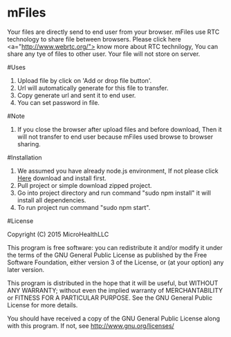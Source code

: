# mFiles

Your files are directly send to end user from your browser. mFiles use RTC technology to share file between browsers. Please click here <a="http://www.webrtc.org/"> know more about RTC technilogy, You can share any tye of files to other user. Your file will not store on server.

#Uses
1. Upload file by click on 'Add or drop file button'.
2. Url will automatically generate for this file to transfer.
3. Copy generate url and sent it to end user.
4. You can set password in file.

#Note
1. If you close the browser after upload files and before download, Then it will not transfer to end user because mFiles used browse to browser sharing.

#Installation
1. We assumed you have already node.js environment, If not please click <a href="https://nodejs.org/download/">Here<a> download and install first.
2. Pull project or simple download zipped project.
3. Go into project directory and run command "sudo npm install" it will install all dependencies.
4. To run project run command "sudo npm start".

#License

Copyright (C) 2015  MicroHealthLLC

This program is free software: you can redistribute it and/or modify
it under the terms of the GNU General Public License as published by
the Free Software Foundation, either version 3 of the License, or
(at your option) any later version.

This program is distributed in the hope that it will be useful,
but WITHOUT ANY WARRANTY; without even the implied warranty of
MERCHANTABILITY or FITNESS FOR A PARTICULAR PURPOSE.  See the
GNU General Public License for more details.

You should have received a copy of the GNU General Public License
along with this program.  If not, see <http://www.gnu.org/licenses/>